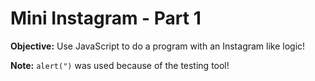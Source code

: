 # Mini Instagram - Part 1

**Objective:** Use JavaScript to do a program with an Instagram like logic!

**Note:** `alert(")` was used because of the testing tool!
